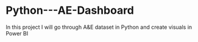 # Python---AE-Dashboard
In this project I will go through A&amp;E dataset in Python and create visuals in Power BI
